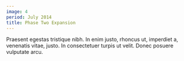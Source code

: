 ```yaml
---
image: 4
period: July 2014
title: Phase Two Expansion
---
```

Praesent egestas tristique nibh. In enim justo, rhoncus ut, imperdiet a, venenatis vitae, justo. In consectetuer turpis ut velit. Donec posuere vulputate arcu.
